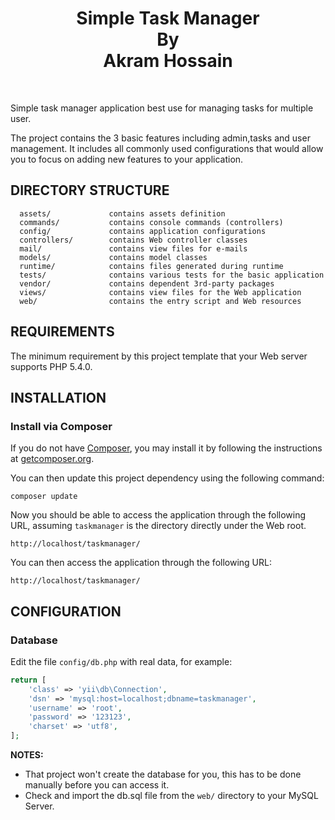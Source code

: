 <p align="center">
    <h1 align="center">Simple Task Manager <br/>By<br/>Akram Hossain</h1>
    <br>
</p>

Simple task manager application best use for managing tasks for multiple user.

The project contains the 3 basic features including admin,tasks and user management.
It includes all commonly used configurations that would allow you to focus on adding new
features to your application.

DIRECTORY STRUCTURE
-------------------

      assets/             contains assets definition
      commands/           contains console commands (controllers)
      config/             contains application configurations
      controllers/        contains Web controller classes
      mail/               contains view files for e-mails
      models/             contains model classes
      runtime/            contains files generated during runtime
      tests/              contains various tests for the basic application
      vendor/             contains dependent 3rd-party packages
      views/              contains view files for the Web application
      web/                contains the entry script and Web resources



REQUIREMENTS
------------

The minimum requirement by this project template that your Web server supports PHP 5.4.0.


INSTALLATION
------------

### Install via Composer

If you do not have [Composer](http://getcomposer.org/), you may install it by following the instructions
at [getcomposer.org](http://getcomposer.org/doc/00-intro.md#installation-nix).

You can then update this project dependency using the following command:

~~~
composer update
~~~

Now you should be able to access the application through the following URL, 
assuming `taskmanager` is the directory
directly under the Web root.

~~~
http://localhost/taskmanager/
~~~


You can then access the application through the following URL:

~~~
http://localhost/taskmanager/
~~~


CONFIGURATION
-------------

### Database

Edit the file `config/db.php` with real data, for example:

```php
return [
    'class' => 'yii\db\Connection',
    'dsn' => 'mysql:host=localhost;dbname=taskmanager',
    'username' => 'root',
    'password' => '123123',
    'charset' => 'utf8',
];
```

**NOTES:**
- That project won't create the database for you, this has to be done manually before you can access it.
- Check and import the db.sql file from the `web/` directory to your MySQL Server.
